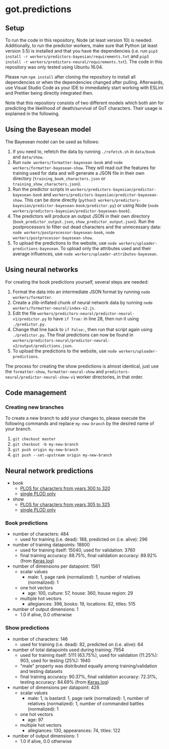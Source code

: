 # got.predictions

## Setup

To run the code in this repository, Node (at least version 10) is needed. Additionally, to run the predictor workers, make sure that Python (at least version 3.5) is installed and that you have the dependencies (i.e. run `pip3 install -r workers/predictors-bayesian/requirements.txt` and `pip3 install -r workers/predictors-neural/requirements.txt`). The code in this repository was only tested using Ubuntu 16.04.

Please run `npm install` after cloning the repository to install all dependencies or when the dependencies changed after pulling. Afterwards, use Visual Studio Code as your IDE to immediately start working with ESLint and Prettier being directly integrated then.

Note that this repository consists of two different models which both aim for predicting the likelihood of death/survival of GoT characters. Their usage is explained in the following.

## Using the Bayesean model

The Bayesean model can be used as follows:

1. If you need to, refetch the data by running `./refetch.sh` in `data/book` and `data/show`.
2. Run `node workers/formatter-bayesean-book` and `node workers/formatter-bayesean-show`. They will read out the features for training used for data and will generate a JSON file in their own directory (`training_book_characters.json` or `training_show_characters.json`).
3. Run the predictor scripts in `workers/predictors-bayesian/predictor-bayesean-book` and `workers/predictors-bayesian/predictor-bayesean-show`. This can be done directly (`python3 workers/predictors-bayesian/predictor-bayesean-book/predictor.py`) or using Node (`node workers/predictors-bayesian/predictor-bayesean-book`).
4. The predictors will produce an output JSON in their own directory (`book_predictor_output.json`, `show_predictor_output.json`). Run the postprocessors to filter out dead characters and the unnecessary data: `node workers/postprocessor-bayesean-book`, `node workers/postprocessor-bayesean-show`.
5. To upload the predictions to the website, use `node workers/uploader-predictions-bayesean`. To upload only the attributes used and their average influences, use `node workers/uploader-attributes-bayesean`.

## Using neural networks

For creating the book predictions yourself, several steps are needed:

1. Format the data into an intermediate JSON format by running `node workers/formatter`.
2. Create a zlib-inflated chunk of neural network data by running `node workers/formatter-neural/index-v2.js`.
3. Edit the file `workers/predictors-neural/predictor-neural-v1/predictor.py` to have `if True:` in line 28, then run it using `./predictor.py`.
4. Change that line back to `if False:`, then run that script again using `./predictor.py`. The final predictions can now be found in `workers/predictors-neural/predictor-neural-v2/output/predictions.json`.
5. To upload the predictions to the website, use `node workers/uploader-predictions`.

The process for creating the show predictions is almost identical, just use the `formatter-show`, `formatter-neural-show` and `predictors-neural/predictor-neural-show-v1` worker directories, in that order.

## Code management

### Creating new branches

To create a new branch to add your changes to, please execute the following commands and replace `my-new-branch` by the desired name of your branch.

1. `git checkout master`
2. `git checkout -b my-new-branch`
3. `git push origin my-new-branch`
4. `git push --set-upstream origin my-new-branch`

## Neural network predictions

- book
  - [PLOS for characters from years 300 to 320](workers/predictors-neural/predictor-neural-v2/output/predictions.json)
  - [single PLOD only](workers/predictors-neural/predictor-neural-v2/output/predictions-plod.json)
- show
  - [PLOS for characters from years 305 to 325](workers/predictors-neural/predictor-neural-show-v1/output/predictions.json)
  - [single PLOD only](workers/predictors-neural/predictor-neural-show-v1/output/predictions-plod.json)

### Book predictions

- number of characters: 484
  - used for training (i.e. dead): 188, predicted on (i.e. alive): 296
- number of training datapoints: 18800
  - used for training itself: 15040, used for validation: 3760
  - final training accuracy: 88.75%, final validation accuracy: 89.92% (from [Keras log](workers/predictors-neural/predictor-neural-v2/models/keras-log))
- number of dimensions per datapoint: 1561
  - scalar values
    - male: 1, page rank (normalized): 1, number of relatives (normalized): 1
  - one hot vectors
    - age: 100, culture: 57, house: 360, house region: 29
  - multiple hot vectors
    - allegiances: 396, books: 19, locations: 82, titles: 515
- number of output dimensions: 1
  - 1.0 if alive, 0.0 otherwise

### Show predictions

- number of characters: 146
  - used for training (i.e. dead): 82, predicted on (i.e. alive): 64
- number of total datapoints used during training: 7954
  - used for training itself: 5111 (63.75%), used for validation (11.25%): 903, used for testing (25%): 1940
  - "male" property was distributed equally among training/validation and testing datasets
  - final training accuracy: 90.37%, final validation accuracy: 72.31%, testing accuracy: 84.69% (from [Keras log](workers/predictors-neural/predictor-neural-show-v1/models/keras-log))
- number of dimensions per datapoint: 428
  - scalar values
    - male: 1, is bastard: 1, page rank (normalized): 1, number of relatives (normalized): 1, number of commanded battles (normalized): 1
  - one hot vectors
    - age: 97
  - multiple hot vectors
    - allegiances: 130, appearances: 74, titles: 122
- number of output dimensions: 1
  - 1.0 if alive, 0.0 otherwise
